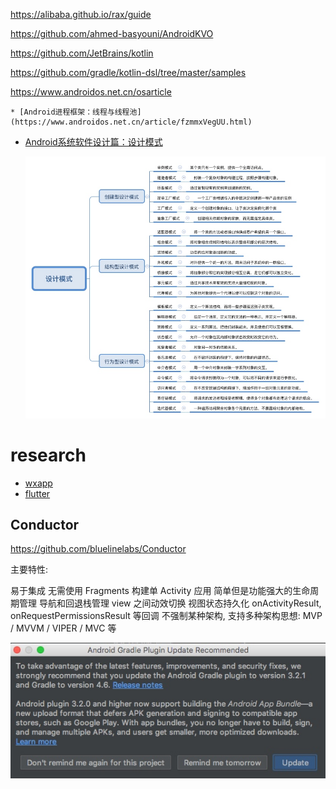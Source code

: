 https://alibaba.github.io/rax/guide

https://github.com/ahmed-basyouni/AndroidKVO

https://github.com/JetBrains/kotlin

https://github.com/gradle/kotlin-dsl/tree/master/samples

https://www.androidos.net.cn/osarticle

	* [Android进程框架：线程与线程池](https://www.androidos.net.cn/article/fzmmxVegUU.html)

* [Android系统软件设计篇：设计模式](https://www.androidos.net.cn/article/fSQHzVegWk.html)

	![](media/15389963493113.jpg)


# research 

* [wxapp](wxapp.md)
* [flutter](flutter.md)

## Conductor
https://github.com/bluelinelabs/Conductor

主要特性:

易于集成
无需使用 Fragments 构建单 Activity 应用
简单但是功能强大的生命周期管理
导航和回退栈管理
view 之间动效切换
视图状态持久化
onActivityResult, onRequestPermissionsResult 等回调
不强制某种架构, 支持多种架构思想: MVP / MVVM / VIPER / MVC 等

![](media/15433000607570.jpg)